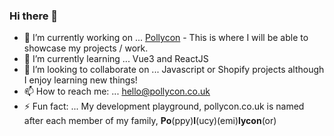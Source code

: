 ### Hi there 👋

- 🔭 I’m currently working on ... [Pollycon](https://pollycon.co.uk/) - This is where I will be able to showcase my projects / work.
- 🌱 I’m currently learning ... Vue3 and ReactJS
- 👯 I’m looking to collaborate on ... Javascript or Shopify projects although I enjoy learning new things!
- 📫 How to reach me: ... hello@pollycon.co.uk
- ⚡ Fun fact: ... My development playground, pollycon.co.uk is named after each member of my family, **Po**(ppy)**l**(ucy)(emi)**lycon**(or)
